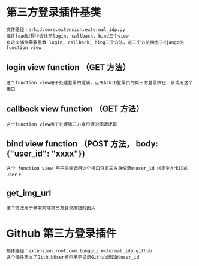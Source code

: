 # 第三方登录插件基类
    文件路径：arkid.core.extension.external_idp.py
    插件load过程中会注册login, callback, bind三个view
    自定义插件需要重载 login, callback, bing三个方法，这三个方法相当于django的function view

## login view function （GET 方法）
    这个function view用于处理登录的逻辑，点击ArkID登录页的第三方登录按钮，会调用这个接口
    
## callback view function （GET 方法）
    这个function view用于处理第三方身份源的回调逻辑

## bind view function （POST 方法， body: {"user_id": "xxxx"})
    这个 function view 用于前端调用这个接口将第三方身份源的user_id 绑定到ArkID的user上

## get_img_url
    这个方法用于获取前端第三方登录按钮的图片

# Github 第三方登录插件
    插件路径：extension_root:com.longgui_external_idp_github
    这个插件定义了GithubUser模型用于记录Github返回的user_id
